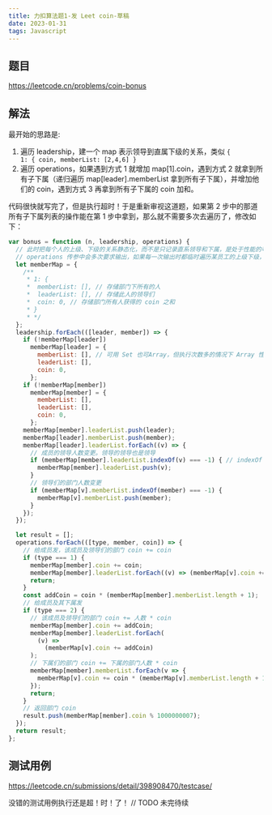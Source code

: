 ```yaml
---
title: 力扣算法题1-发 Leet coin-草稿
date: 2023-01-31
tags: Javascript
---
```


## 题目
https://leetcode.cn/problems/coin-bonus
## 解法

最开始的思路是:
1. 遍历 leadership，建一个 map 表示领导到直属下级的关系，类似 <code>{ 1: { coin, memberList: [2,4,6] }</code>
2. 遍历 operations，如果遇到方式 1 就增加 map[1].coin，遇到方式 2 就拿到所有子下属（递归遍历 map[leader].memberList 拿到所有子下属），并增加他们的 coin，遇到方式 3 再拿到所有子下属的 coin 加和。

代码很快就写完了，但是执行超时！于是重新审视这道题，如果第 2 步中的那道所有子下属列表的操作能在第 1 步中拿到，那么就不需要多次去遍历了，修改如下：

```javascript
var bonus = function (n, leadership, operations) {
  // 此时把每个人的上级、下级的关系静态化，而不是只记录直系领导和下属，是处于性能的考虑。
  // operations 传参中会多次要求输出，如果每一次输出时都临时遍历某员工的上级下级，成本是巨大的
  let memberMap = {
    /**
     * 1: {
     *  memberList: [], // 存储部门下所有的人
     *  leaderList: [], // 存储此人的领导们
     *  coin: 0, // 存储部门所有人获得的 coin 之和
     * }
     * */
  };
  leadership.forEach(([leader, member]) => {
    if (!memberMap[leader])
      memberMap[leader] = {
        memberList: [], // 可用 Set 也可Array，但执行次数多的情况下 Array 性能比 Set 好
        leaderList: [],
        coin: 0,
      };
    if (!memberMap[member])
      memberMap[member] = {
        memberList: [], 
        leaderList: [],
        coin: 0,
      };
    memberMap[member].leaderList.push(leader);
    memberMap[leader].memberList.push(member);
    memberMap[leader].leaderList.forEach((v) => {
      // 成员的领导人数变更。领导的领导也是领导
      if (memberMap[member].leaderList.indexOf(v) === -1) { // indexOf 的性能比 some 的性能好
        memberMap[member].leaderList.push(v);
      }
      // 领导们的部门人数变更
      if (memberMap[v].memberList.indexOf(member) === -1) {
        memberMap[v].memberList.push(member);
      }
    });
  });

  let result = [];
  operations.forEach(([type, member, coin]) => {
    // 给成员发，该成员及领导们的部门 coin += coin
    if (type === 1) {
      memberMap[member].coin += coin;
      memberMap[member].leaderList.forEach((v) => (memberMap[v].coin += +coin));
      return;
    }
    const addCoin = coin * (memberMap[member].memberList.length + 1);
    // 给成员及其下属发
    if (type === 2) {
      // 该成员及领导们的部门 coin += 人数 * coin
      memberMap[member].coin += addCoin;
      memberMap[member].leaderList.forEach(
        (v) =>
          (memberMap[v].coin += addCoin)
      );
      // 下属们的部门 coin += 下属的部门人数 * coin
      memberMap[member].memberList.forEach(v => {
        memberMap[v].coin += coin * (memberMap[v].memberList.length + 1)
      });
      return;
    }
    // 返回部门 coin
    result.push(memberMap[member].coin % 1000000007);
  });
  return result;
};
```
## 测试用例
https://leetcode.cn/submissions/detail/398908470/testcase/

没错的测试用例执行还是超！时！了！
// TODO 未完待续
